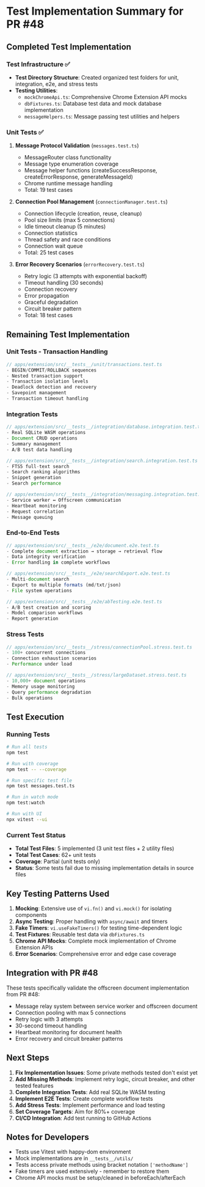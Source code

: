 # Test Implementation Summary for PR #48

## Completed Test Implementation

### Test Infrastructure ✅

- **Test Directory Structure**: Created organized test folders for unit, integration, e2e, and stress tests
- **Testing Utilities**:
  - `mockChromeApi.ts`: Comprehensive Chrome Extension API mocks
  - `dbFixtures.ts`: Database test data and mock database implementation
  - `messageHelpers.ts`: Message passing test utilities and helpers

### Unit Tests ✅

1. **Message Protocol Validation** (`messages.test.ts`)

   - MessageRouter class functionality
   - Message type enumeration coverage
   - Message helper functions (createSuccessResponse, createErrorResponse, generateMessageId)
   - Chrome runtime message handling
   - Total: 19 test cases

2. **Connection Pool Management** (`connectionManager.test.ts`)

   - Connection lifecycle (creation, reuse, cleanup)
   - Pool size limits (max 5 connections)
   - Idle timeout cleanup (5 minutes)
   - Connection statistics
   - Thread safety and race conditions
   - Connection wait queue
   - Total: 25 test cases

3. **Error Recovery Scenarios** (`errorRecovery.test.ts`)
   - Retry logic (3 attempts with exponential backoff)
   - Timeout handling (30 seconds)
   - Connection recovery
   - Error propagation
   - Graceful degradation
   - Circuit breaker pattern
   - Total: 18 test cases

## Remaining Test Implementation

### Unit Tests - Transaction Handling

```typescript
// apps/extension/src/__tests__/unit/transactions.test.ts
- BEGIN/COMMIT/ROLLBACK sequences
- Nested transaction support
- Transaction isolation levels
- Deadlock detection and recovery
- Savepoint management
- Transaction timeout handling
```

### Integration Tests

```typescript
// apps/extension/src/__tests__/integration/database.integration.test.ts
- Real SQLite WASM operations
- Document CRUD operations
- Summary management
- A/B test data handling

// apps/extension/src/__tests__/integration/search.integration.test.ts
- FTS5 full-text search
- Search ranking algorithms
- Snippet generation
- Search performance

// apps/extension/src/__tests__/integration/messaging.integration.test.ts
- Service worker ↔ Offscreen communication
- Heartbeat monitoring
- Request correlation
- Message queuing
```

### End-to-End Tests

```typescript
// apps/extension/src/__tests__/e2e/document.e2e.test.ts
- Complete document extraction → storage → retrieval flow
- Data integrity verification
- Error handling in complete workflows

// apps/extension/src/__tests__/e2e/searchExport.e2e.test.ts
- Multi-document search
- Export to multiple formats (md/txt/json)
- File system operations

// apps/extension/src/__tests__/e2e/abTesting.e2e.test.ts
- A/B test creation and scoring
- Model comparison workflows
- Report generation
```

### Stress Tests

```typescript
// apps/extension/src/__tests__/stress/connectionPool.stress.test.ts
- 100+ concurrent connections
- Connection exhaustion scenarios
- Performance under load

// apps/extension/src/__tests__/stress/largeDataset.stress.test.ts
- 10,000+ document operations
- Memory usage monitoring
- Query performance degradation
- Bulk operations
```

## Test Execution

### Running Tests

```bash
# Run all tests
npm test

# Run with coverage
npm test -- --coverage

# Run specific test file
npm test messages.test.ts

# Run in watch mode
npm test:watch

# Run with UI
npx vitest --ui
```

### Current Test Status

- **Total Test Files**: 5 implemented (3 unit test files + 2 utility files)
- **Total Test Cases**: 62+ unit tests
- **Coverage**: Partial (unit tests only)
- **Status**: Some tests fail due to missing implementation details in source files

## Key Testing Patterns Used

1. **Mocking**: Extensive use of `vi.fn()` and `vi.mock()` for isolating components
2. **Async Testing**: Proper handling with `async/await` and timers
3. **Fake Timers**: `vi.useFakeTimers()` for testing time-dependent logic
4. **Test Fixtures**: Reusable test data via `dbFixtures.ts`
5. **Chrome API Mocks**: Complete mock implementation of Chrome Extension APIs
6. **Error Scenarios**: Comprehensive error and edge case coverage

## Integration with PR #48

These tests specifically validate the offscreen document implementation from PR #48:

- Message relay system between service worker and offscreen document
- Connection pooling with max 5 connections
- Retry logic with 3 attempts
- 30-second timeout handling
- Heartbeat monitoring for document health
- Error recovery and circuit breaker patterns

## Next Steps

1. **Fix Implementation Issues**: Some private methods tested don't exist yet
2. **Add Missing Methods**: Implement retry logic, circuit breaker, and other tested features
3. **Complete Integration Tests**: Add real SQLite WASM testing
4. **Implement E2E Tests**: Create complete workflow tests
5. **Add Stress Tests**: Implement performance and load testing
6. **Set Coverage Targets**: Aim for 80%+ coverage
7. **CI/CD Integration**: Add test running to GitHub Actions

## Notes for Developers

- Tests use Vitest with happy-dom environment
- Mock implementations are in `__tests__/utils/`
- Tests access private methods using bracket notation `['methodName']`
- Fake timers are used extensively - remember to restore them
- Chrome API mocks must be setup/cleaned in beforeEach/afterEach
